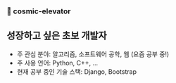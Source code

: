 ### 🌠 cosmic-elevator
<!--
- 🔭 I’m currently working on ...
- 🌱 I’m currently learning ...
- 👯 I’m looking to collaborate on ...
- 🤔 I’m looking for help with ...
- 💬 Ask me about ...
- 📫 How to reach me: ...
- 😄 Pronouns: ...
- ⚡ Fun fact: ...
-->
## 성장하고 싶은 초보 개발자

- 주 관심 분야: 알고리즘, 소프트웨어 공학, 웹 (요즘 공부 중!)
- 주 사용 언어: Python, C++, ...
- 현재 공부 중인 기술 스택: Django, Bootstrap
